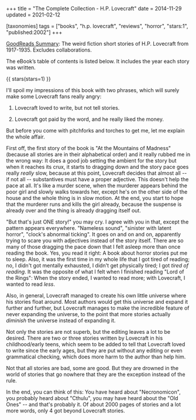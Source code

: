 +++
title = "The Complete Collection - H.P. Lovecraft"
date = 2014-11-29
updated = 2021-02-12

[taxonomies]
tags = ["books", "h.p. lovecraft", "reviews", "horror", "stars:1",
"published:2002"]
+++

[GoodReads Summary](https://www.goodreads.com/book/show/50029451-h-p-lovecraft):
The weird fiction short stories of H.P. Lovecraft from 1917-1935. Excludes
collaborations.

The eBook’s table of contents is listed below. It includes the year each story
was written.

<!-- more --> 

{{ stars(stars=1) }}

I'll spoil my impressions of this book with two phrases, which will surely
make some Lovecraft fans really angry:

1. Lovecraft loved to write, but not tell stories.

2. Lovecraft got paid by the word, and he really liked the money.

But before you come with pitchforks and torches to get me, let me explain the
whole affair.

First off, the first story of the book is "At the Mountains of Madness"
(because all stories are in their alphabetical order) and it really rubbed me
in the wrong way: It does a good job setting the ambient for the story but
when it reaches its crux, it starts to dragging down and the story pace goes
really *really* slow, because at this point, Lovecraft decides that almost all
-- if not all -- substantives must have a proper adjective. This doesn't help
the pace at all. It's like a murder scene, when the murderer appears behind
the poor girl and slowly walks towards her, except he's on the other side of
the house and the whole thing is in slow motion. At the end, you start to hope
that the murderer runs and kills the girl already, because the suspense is
already over and the thing is already dragging itself out.

"But that's just ONE story!" you may cry. I agree with you in that, except the
pattern appears everywhere. "Nameless sound", "sinister with latent horror",
"clock's abnormal ticking". It goes on and on and on, apparently trying to
scare you with adjectives instead of the story itself. There are so many of
those dragging the pace down that I felt asleep more than once reading the
book. Yes, you read it right: A book about horror stories put me to sleep.
Also, it was the first time in my whole life that I got tired of reading; no,
I didn't got mentally exhausted, I didn't get physically tired; I got *tired
of reading*. It was the opposite of what I felt when I finished reading "Lord
of the Rings": When the story ended, I wanted to read more; with Lovecraft, I
wanted to read *less*.

Also, in general, Lovecraft managed to create his own little universe where
his stories float around. Most authors would get this universe and expand it
further and further, but Lovecraft manages to make the incredible feature of
never expanding the universe, to the point that more stories actually
*diminish* the universe instead of expanding it.

Not only the stories are not superb, but the editing leaves a lot to be
desired. There are two or three stories written by Lovecraft in his
childhood/early teens, which seem to be added to tell that Lovecraft loved to
write since the early ages, but they are put without any editing or even
grammatical checking, which does more harm to the author than help him.

Not that all stories are bad, some are good. But they are drowned in the world
of stories that go nowhere that they are the exception instead of the rule.

In the end, you can think of this: You have heard about "Necronomicon", you
probably heard about "Cthulu", you may have heard about the "Old Ones" -- and
that's probably it. Of about 2000 pages of stories and a lot more words, only
4 got beyond Lovecraft stories.
